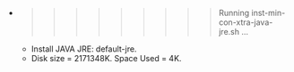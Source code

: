 * >>>>>>>>> Running inst-min-con-xtra-java-jre.sh ...
  * Install JAVA JRE: default-jre.
  * Disk size = 2171348K. Space Used = 4K.
